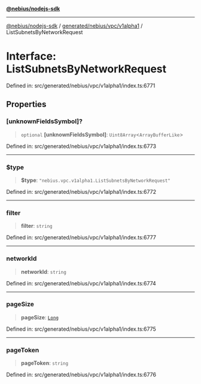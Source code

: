 [**@nebius/nodejs-sdk**](../../../../../README.md)

---

[@nebius/nodejs-sdk](../../../../../README.md) / [generated/nebius/vpc/v1alpha1](../README.md) / ListSubnetsByNetworkRequest

# Interface: ListSubnetsByNetworkRequest

Defined in: src/generated/nebius/vpc/v1alpha1/index.ts:6771

## Properties

### \[unknownFieldsSymbol\]?

> `optional` **\[unknownFieldsSymbol\]**: `Uint8Array`\<`ArrayBufferLike`\>

Defined in: src/generated/nebius/vpc/v1alpha1/index.ts:6773

---

### $type

> **$type**: `"nebius.vpc.v1alpha1.ListSubnetsByNetworkRequest"`

Defined in: src/generated/nebius/vpc/v1alpha1/index.ts:6772

---

### filter

> **filter**: `string`

Defined in: src/generated/nebius/vpc/v1alpha1/index.ts:6777

---

### networkId

> **networkId**: `string`

Defined in: src/generated/nebius/vpc/v1alpha1/index.ts:6774

---

### pageSize

> **pageSize**: [`Long`](../../../../../runtime/protos/core/classes/Long.md)

Defined in: src/generated/nebius/vpc/v1alpha1/index.ts:6775

---

### pageToken

> **pageToken**: `string`

Defined in: src/generated/nebius/vpc/v1alpha1/index.ts:6776
